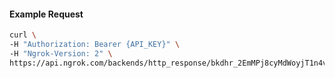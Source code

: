 
#### Example Request

```bash 
curl \
-H "Authorization: Bearer {API_KEY}" \
-H "Ngrok-Version: 2" \
https://api.ngrok.com/backends/http_response/bkdhr_2EmMPj8cyMdWoyjT1n4vTMMDNke

